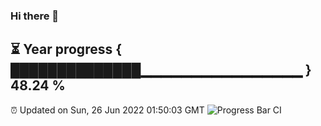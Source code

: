 ### Hi there 👋
⏳ Year progress { ██████████████▁▁▁▁▁▁▁▁▁▁▁▁▁▁▁▁ } 48.24 %
---
⏰ Updated on Sun, 26 Jun 2022 01:50:03 GMT
![Progress Bar CI](https://github.com/liununu/liununu/workflows/Progress%20Bar%20CI/badge.svg)
